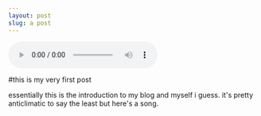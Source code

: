 ```yaml
---
layout: post
slug: a post
---
```

<audio
        controls
        src="/media/songs/teenidle.mp3">
            <a href="/media/songs/teenidle.mp3">
                Download audio
            </a>
    </audio>

#this is my very first post

essentially this is the introduction to my blog and myself i guess. it's pretty anticlimatic to say the least but here's a song.
